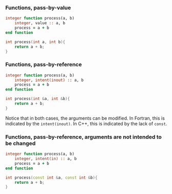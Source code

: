 ###

### Functions, pass-by-value

```fortran
integer function process(a, b)
    integer, value :: a, b
    process = a + b
end function
```

```cxx
int process(int a, int b){
    return a + b;
}
```

### Functions, pass-by-reference

```fortran
integer function process(a, b)
    integer, intent(inout) :: a, b
    process = a + b
end function
```

```cxx
int process(int &a, int &b){
    return a + b;
}
```

Notice that in both cases, the arguments can be modified. In Fortran, this is indicated by the `intent(inout)`. In C++, this is indicated by the lack of `const`.

### Functions, pass-by-reference, arguments are not intended to be changed

```fortran
integer function process(a, b)
    integer, intent(in) :: a, b
    process = a + b
end function
```

```cxx
int process(const int &a, const int &b){
    return a + b;
}
```